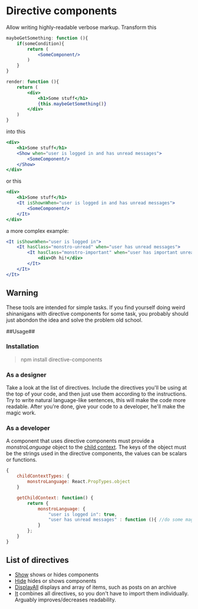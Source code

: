 # Directive components #

Allow writing highly-readable verbose markup. Transform this  
```jsx
maybeGetSomething: function (){
    if(someCondition){
        return (
            <SomeComponent/>
        )
    }
}

render: function (){
    return (
        <div>
            <h1>Some stuff</h1>
            {this.maybeGetSomething()}
        </div>
    )
}
```
into this
```jsx
<div>
    <h1>Some stuff</h1>
    <Show when="user is logged in and has unread messages">
        <SomeComponent/>
    </Show>
</div>
```
or this
```jsx
<div>
    <h1>Some stuff</h1>
    <It isShownWhen="user is logged in and has unread messages">
        <SomeComponent/>
    </It>
</div>
```
a more complex example:
```jsx
<It isShownWhen="user is logged in">
    <It hasClass="monstro-unread" when="user has unread messages">
        <It hasClass="monstro-important" when="user has important unread messages">
            <div>Oh hi!</div>
        </It>
    </It>
</It>
```
## Warning ##
These tools are intended for simple tasks. If you find yourself doing weird shinanigans with directive components for some task, you probably should just abondon the idea and solve the problem old school.

##Usage##

### Installation ###
>npm install directive-components

### As a designer ###
Take a look at the list of directives. Include the directives you'll be using at the top of your code, and then just use them according to the instructions. Try to write natural language-like sentences, this will make the code more readable.
After you're done, give your code to a developer, he'll make the magic work.

### As a developer ###
A component that uses directive components must provide a _monstroLanguage_ object to the [child context](https://gist.github.com/simenbrekken/11253438).
The keys of the object must be the strings used in the directive components, the values can be scalars or functions.
```js
{
    childContextTypes: {
        monstroLanguage: React.PropTypes.object
    }

    getChildContext: function() {
        return {
            monstroLanguage: {
                "user is logged in": true,
                "user has unread messages" : function (){ //do some magic }
            }
        };
    }
}
```

## List of directives ##

* [Show](https://github.com/MonstroThemes/directive-components/tree/master/show) shows or hides components
* [Hide](https://github.com/MonstroThemes/directive-components/tree/master/hide) hides or shows components
* [DisplayAll](https://github.com/MonstroThemes/directive-components/tree/master/display-all) displays and array of items, such as posts on an archive
* [It](https://github.com/MonstroThemes/directive-components/tree/master/it) combines all directives, so you don't have to import them individually. Arguably improves/decreases readability.